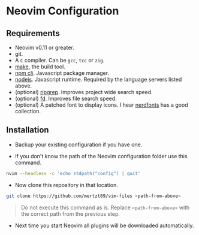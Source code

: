 # Neovim Configuration

## Requirements

- Neovim v0.11 or greater.
- git.
- A `C` compiler. Can be `gcc`, `tcc` or `zig`.
- [make](https://www.gnu.org/software/make/), the build tool.
- [npm cli](https://docs.npmjs.com/cli/v8/commands/npm). Javascript package manager.
- [nodejs](https://nodejs.org/es/). Javascript runtime. Required by the language servers listed above.
- (optional) [ripgrep](https://github.com/BurntSushi/ripgrep). Improves project wide search speed.
- (optional) [fd](https://github.com/sharkdp/fd). Improves file search speed.
- (optional) A patched font to display icons. I hear [nerdfonts](https://www.nerdfonts.com/) has a good collection.

## Installation

- Backup your existing configuration if you have one.

- If you don't know the path of the Neovim configuration folder use this command.

```sh
nvim --headless -c 'echo stdpath("config") | quit'
```

- Now clone this repository in that location.

```sh
git clone https://github.com/mertzt89/vim-files <path-from-above>
```

> Do not execute this command as is. Replace `<path-from-above>` with the correct path from the previous step.

- Next time you start Neovim all plugins will be downloaded automatically. 
